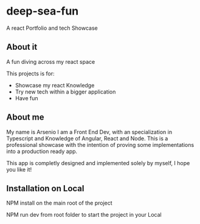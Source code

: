 # deep-sea-fun
A react Portfolio and tech Showcase


## About it
A fun diving across my react space

This projects is for: 
- Showcase my react Knowledge
- Try new tech within a bigger application
- Have fun

## About me
My name is Arsenio
I am a Front End Dev, with an specialization in Typescript and Knowledge of Angular, React and Node.
This is a professional showcase with the intention of proving some implementations into a production ready app.

This app is completly designed and implemented solely by myself, I hope you like it!

## Installation on Local

NPM install on the main root of the project

NPM run dev from root folder to start the project in your Local
